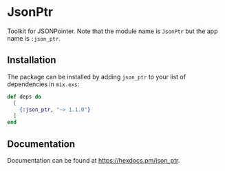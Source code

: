 # JsonPtr

Toolkit for JSONPointer.  Note that the module name is `JsonPtr` but the app name is `:json_ptr`.

## Installation

The package can be installed by adding `json_ptr` to your list of dependencies in `mix.exs`:

```elixir
def deps do
  [
    {:json_ptr, "~> 1.1.0"}
  ]
end
```

## Documentation

Documentation can be found at https://hexdocs.pm/json_ptr.

